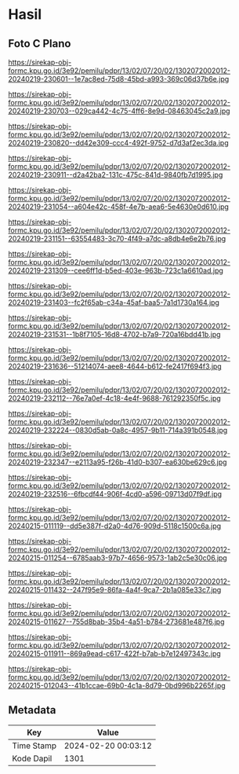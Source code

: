 # Hasil

## Foto C Plano

https://sirekap-obj-formc.kpu.go.id/3e92/pemilu/pdpr/13/02/07/20/02/1302072002012-20240219-230601--1e7ac8ed-75d8-45bd-a993-369c06d37b6e.jpg

https://sirekap-obj-formc.kpu.go.id/3e92/pemilu/pdpr/13/02/07/20/02/1302072002012-20240219-230703--029ca442-4c75-4ff6-8e9d-08463045c2a9.jpg

https://sirekap-obj-formc.kpu.go.id/3e92/pemilu/pdpr/13/02/07/20/02/1302072002012-20240219-230820--dd42e309-ccc4-492f-9752-d7d3af2ec3da.jpg

https://sirekap-obj-formc.kpu.go.id/3e92/pemilu/pdpr/13/02/07/20/02/1302072002012-20240219-230911--d2a42ba2-131c-475c-841d-9840fb7d1995.jpg

https://sirekap-obj-formc.kpu.go.id/3e92/pemilu/pdpr/13/02/07/20/02/1302072002012-20240219-231054--a604e42c-458f-4e7b-aea6-5e4630e0d610.jpg

https://sirekap-obj-formc.kpu.go.id/3e92/pemilu/pdpr/13/02/07/20/02/1302072002012-20240219-231151--63554483-3c70-4f49-a7dc-a8db4e6e2b76.jpg

https://sirekap-obj-formc.kpu.go.id/3e92/pemilu/pdpr/13/02/07/20/02/1302072002012-20240219-231309--cee6ff1d-b5ed-403e-963b-723c1a6610ad.jpg

https://sirekap-obj-formc.kpu.go.id/3e92/pemilu/pdpr/13/02/07/20/02/1302072002012-20240219-231403--fc2f65ab-c34a-45af-baa5-7a1d1730a164.jpg

https://sirekap-obj-formc.kpu.go.id/3e92/pemilu/pdpr/13/02/07/20/02/1302072002012-20240219-231531--1b8f7105-16d8-4702-b7a9-720a16bdd41b.jpg

https://sirekap-obj-formc.kpu.go.id/3e92/pemilu/pdpr/13/02/07/20/02/1302072002012-20240219-231636--51214074-aee8-4644-b612-fe2417f694f3.jpg

https://sirekap-obj-formc.kpu.go.id/3e92/pemilu/pdpr/13/02/07/20/02/1302072002012-20240219-232112--76e7a0ef-4c18-4e4f-9688-761292350f5c.jpg

https://sirekap-obj-formc.kpu.go.id/3e92/pemilu/pdpr/13/02/07/20/02/1302072002012-20240219-232224--0830d5ab-0a8c-4957-9b11-714a391b0548.jpg

https://sirekap-obj-formc.kpu.go.id/3e92/pemilu/pdpr/13/02/07/20/02/1302072002012-20240219-232347--e2113a95-f26b-41d0-b307-ea630be629c6.jpg

https://sirekap-obj-formc.kpu.go.id/3e92/pemilu/pdpr/13/02/07/20/02/1302072002012-20240219-232516--6fbcdf44-906f-4cd0-a596-09713d07f9df.jpg

https://sirekap-obj-formc.kpu.go.id/3e92/pemilu/pdpr/13/02/07/20/02/1302072002012-20240215-011119--dd5e387f-d2a0-4d76-909d-5118c1500c6a.jpg

https://sirekap-obj-formc.kpu.go.id/3e92/pemilu/pdpr/13/02/07/20/02/1302072002012-20240215-011254--6785aab3-97b7-4656-9573-1ab2c5e30c06.jpg

https://sirekap-obj-formc.kpu.go.id/3e92/pemilu/pdpr/13/02/07/20/02/1302072002012-20240215-011432--247f95e9-86fa-4a4f-9ca7-2b1a085e33c7.jpg

https://sirekap-obj-formc.kpu.go.id/3e92/pemilu/pdpr/13/02/07/20/02/1302072002012-20240215-011627--755d8bab-35b4-4a51-b784-273681e487f6.jpg

https://sirekap-obj-formc.kpu.go.id/3e92/pemilu/pdpr/13/02/07/20/02/1302072002012-20240215-011911--869a9ead-c617-422f-b7ab-b7e12497343c.jpg

https://sirekap-obj-formc.kpu.go.id/3e92/pemilu/pdpr/13/02/07/20/02/1302072002012-20240215-012043--41b1ccae-69b0-4c1a-8d79-0bd996b2265f.jpg


## Metadata

| Key        | Value               |
| ---------- | ------------------- |
| Time Stamp | 2024-02-20 00:03:12 |
| Kode Dapil | 1301                |



